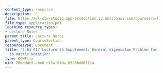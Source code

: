 ```yaml
---
content_type: resource
description: ''
file: https://ol-ocw-studio-app-production.s3.amazonaws.com/courses/5-61-physical-chemistry-fall-2017/70bddde5abe8e18a0fda0395bd0051fa_MIT5_61F17_lec24_supp.pdf
file_type: application/pdf
learning_resource_types:
- Lecture Notes
parent_title: Lecture Notes
parent_type: CourseSection
resourcetype: Document
title: '5.61 F17 Lecture 24 Supplement: General Eigenvalue Problem for LCAO-MO Expressed
  in Matrix Notation'
type: OCWFile
uid: 70bddde5-abe8-e18a-0fda-0395bd0051fa
---
```

